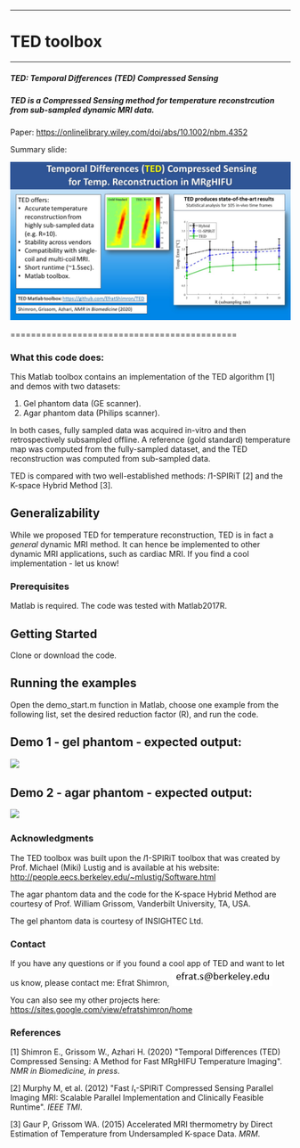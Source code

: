 ----------------------------------------------------------------------------------------
# TED toolbox

-----------------------------------------------------------------------------------------
##### TED: Temporal Differences (TED) Compressed Sensing

##### TED is a Compressed Sensing method for temperature reconstrcution from sub-sampled dynamic MRI data.

Paper: https://onlinelibrary.wiley.com/doi/abs/10.1002/nbm.4352

Summary slide:

![demo1](README_figures/slide.jpg)

 ============================================

### What this code does:
This Matlab toolbox contains an implementation of the TED  algorithm [1] and demos with two datasets:
1. Gel phantom data (GE scanner).
2. Agar phantom data (Philips scanner).

In both cases, fully sampled data was acquired in-vitro and then retrospectively subsampled offline. A reference (gold standard) temperature map was computed from the fully-sampled dataset, and the TED reconstruction was computed from sub-sampled data.

TED is compared with two well-established methods: *l*1-SPIRiT [2] and the K-space Hybrid Method [3].

## Generalizability
While we proposed TED for temperature reconstruction, TED is in fact a *general* dynamic MRI method. It can hence be implemented to other dynamic MRI applications, such as cardiac MRI. If you find a cool implementation - let us know!

### Prerequisites
Matlab is required. The code was tested with Matlab2017R.

## Getting Started
Clone or download the code.


## Running the examples
Open the demo_start.m function in Matlab, choose one example from the following list, set the desired
reduction factor (R), and run the code.

## Demo 1 - gel phantom - expected output:

[<img src="README_figures/gel_phantom.jpg" width="600" >](README_figures/gel_phantom.jpg)

## Demo 2 - agar phantom - expected output:

[<img src="README_figures/agar_phantom.jpg" width="600" >](README_figures/agar_phantom.jpg)

### Acknowledgments

The TED toolbox was built upon the *l*1-SPIRiT toolbox that was created by Prof. Michael (Miki) Lustig and is available at his website:
http://people.eecs.berkeley.edu/~mlustig/Software.html

The agar phantom data and the code for the K-space Hybrid Method are courtesy of Prof. William Grissom, Vanderbilt University, TA, USA.

The gel phantom data is courtesy of INSIGHTEC Ltd.

### Contact
If you have any questions or if you found a cool app of TED and want to let us know, please contact me:
Efrat Shimron, ![demo3](README_figures/es_email.PNG)

You can also see my other projects here:
https://sites.google.com/view/efratshimron/home

### References
[1] Shimron E., Grissom W., Azhari H. (2020) "Temporal Differences (TED) Compressed Sensing: A Method for Fast MRgHIFU Temperature Imaging". *NMR in Biomedicine, in press*.

[2] Murphy M, et al. (2012) "Fast *l*₁-SPIRiT Compressed Sensing Parallel Imaging MRI: Scalable Parallel Implementation and Clinically Feasible Runtime". *IEEE TMI*.

[3] Gaur P, Grissom WA. (2015) Accelerated MRI thermometry by Direct Estimation of Temperature from Undersampled K-space Data. *MRM*.
